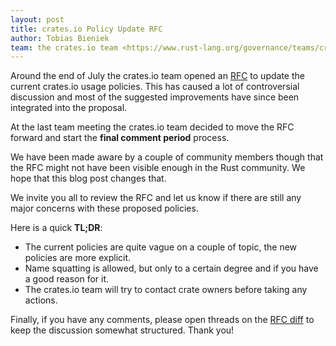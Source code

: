 ```yaml
---
layout: post
title: crates.io Policy Update RFC
author: Tobias Bieniek
team: the crates.io team <https://www.rust-lang.org/governance/teams/crates-io>
---
```


Around the end of July the crates.io team opened an [RFC](https://github.com/rust-lang/rfcs/pull/3463) to update the current crates.io usage policies. This has caused a lot of controversial discussion and most of the suggested improvements have since been integrated into the proposal.

At the last team meeting the crates.io team decided to move the RFC forward and start the **final comment period** process.

We have been made aware by a couple of community members though that the RFC might not have been visible enough in the Rust community. We hope that this blog post changes that.

We invite you all to review the RFC and let us know if there are still any major concerns with these proposed policies.

Here is a quick **TL;DR**:

- The current policies are quite vague on a couple of topic, the new policies are more explicit.
- Name squatting is allowed, but only to a certain degree and if you have a good reason for it.
- The crates.io team will try to contact crate owners before taking any actions.

Finally, if you have any comments, please open threads on the [RFC diff](https://github.com/rust-lang/rfcs/pull/3463/files) to keep the discussion somewhat structured. Thank you!
